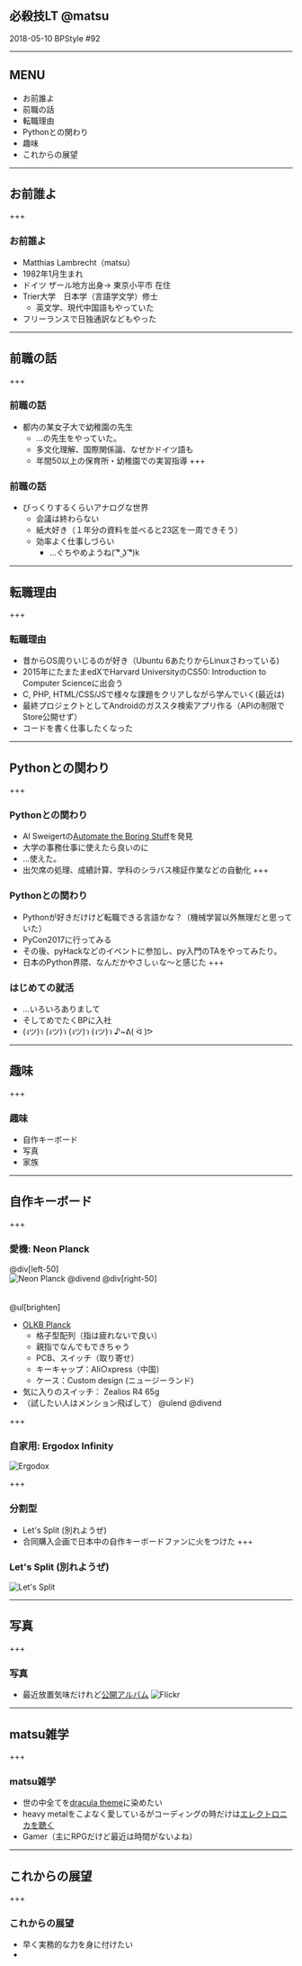 ## 必殺技LT @matsu
2018-05-10 BPStyle #92

---
## MENU
 * お前誰よ
 * 前職の話
 * 転職理由
 * Pythonとの関わり
 * 趣味
 * これからの展望
---

## お前誰よ
+++
### お前誰よ
 * Matthias Lambrecht（matsu）
 * 1982年1月生まれ
 * ドイツ ザール地方出身-> 東京小平市 在住
 * Trier大学　日本学（言語学文学）修士
   * 英文学、現代中国語もやっていた
 * フリーランスで日独通訳などもやった
---
## 前職の話
+++
### 前職の話
  * 都内の某女子大で幼稚園の先生
    * ...の先生をやっていた。
    * 多文化理解、国際関係論、なぜかドイツ語も
    * 年間50以上の保育所・幼稚園での実習指導
+++
### 前職の話
  * びっくりするくらいアナログな世界
    * 会議は終わらない
    * 紙大好き（１年分の資料を並べると23区を一周できそう）
    * 効率よく仕事しづらい
        * ...ぐちやめようね( ͡° ͜ʖ ͡°)k

---
## 転職理由
+++
### 転職理由
  * 昔からOS周りいじるのが好き（Ubuntu 6あたりからLinuxさわっている)
  * 2015年にたまたまedXでHarvard UniversityのCS50: Introduction to Computer
    Scienceに出会う
  * C, PHP,
    HTML/CSS/JSで様々な課題をクリアしながら学んでいく(最近は)
  * 最終プロジェクトとしてAndroidのガススタ検索アプリ作る（APIの制限でStore公開せず）
  * コードを書く仕事したくなった
---
## Pythonとの関わり
+++
### Pythonとの関わり
  * Al Sweigertの[Automate the Boring Stuff](https://automatetheboringstuff.com/)を発見
  * 大学の事務仕事に使えたら良いのに
  * ...使えた。
  * 出欠席の処理、成績計算、学科のシラバス検証作業などの自動化
+++
### Pythonとの関わり
  * Pythonが好きだけけど転職できる言語かな？（機械学習以外無理だと思っていた）
  * PyCon2017に行ってみる
  * その後、pyHackなどのイベントに参加し、py入門のTAをやってみたり。
  * 日本のPython界隈、なんだかやさしぃな〜と感じた
+++
### はじめての就活
  * ...いろいろありまして 
  * そしてめでたくBPに入社
  * (งツ)ว (งツ)ว (งツ)ว (งツ)ว ♪~ᕕ( ᐛ )ᕗ

---
## 趣味
+++
### 趣味
 * 自作キーボード
 * 写真
 * 家族

---
## 自作キーボード
+++
### 愛機: Neon Planck
@div[left-50]
<br>
![Neon Planck](git-pitch-bpstyle92/assets/planck_neon.jpg&size=auto)
@divend
@div[right-50]
<br><br><br>
@ul[brighten]
  * [OLKB Planck](https://olkb.com/planck)
    * 格子型配列（指は疲れないで良い）
    * 親指でなんでもできちゃう
    * PCB、スイッチ（取り寄せ）
    * キーキャップ：Ali○xpress（中国）
    * ケース：Custom design (ニュージーランド)
  * 気に入りのスイッチ： Zealios R4 65g 
  * （試したい人はメンション飛ばして）
@ulend
@divend

+++
### 自家用: Ergodox Infinity
![Ergodox](git-pitch-bpstyle92/assets/ergodox.jpg&size=auto)

+++
### 分割型
  * Let's Split (別れようぜ)
  * 合同購入企画で日本中の自作キーボードファンに火をつけた
+++
### Let's Split (別れようぜ)
![Let's Split](git-pitch-bpstyle92/assets/letssplit_mac.jpg&size=auto)

---
## 写真
+++
### 写真
  * 最近放置気味だけれど[公開アルバム](https://www.flickr.com/people/sandocap/)
![Flickr](git-pitch-bpstyle92/assets/flickr_title.png&size=auto)
---

## matsu雑学
+++
### matsu雑学
 * 世の中全てを[dracula theme](https://draculatheme.com/)に染めたい
 * heavy
   metalをこよなく愛しているがコーディングの時だけは[エレクトロニカを聴く](https://www.last.fm/user/anonelbe)
 * Gamer（主にRPGだけど最近は時間がないよね）

---
## これからの展望
+++
### これからの展望

 * 早く実務的な力を身に付けたい
 * 
